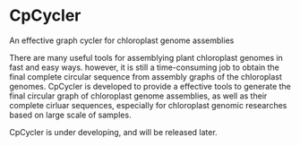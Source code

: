 # CpCycler
An effective graph cycler for chloroplast genome assemblies

There are many useful tools for assemblying plant chloroplast genomes in fast and easy ways. however, it is still a time-consuming job to obtain the final complete circular sequence from assembly graphs of the chloroplast genomes. CpCycler is developed to provide a effective tools to generate the final circular graph of chloroplast genome assemblies, as well as their complete cirluar sequences, especially for chloroplast genomic researches based on large scale of samples. 

CpCycler is under developing, and will be released later.
